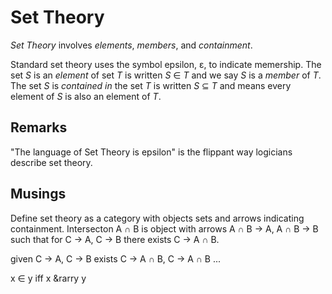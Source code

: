 # Set Theory

_Set Theory_ involves _elements_, _members_, and _containment_.

Standard set theory uses the symbol epsilon, &epsilon;, to indicate memership.
The set _S_ is an _element_ of set _T_ is written _S_ &in; _T_ and we say
_S_ is a _member_ of _T_. The set _S_ is _contained in_ the set _T_ is written
_S_ &subseteq; _T_ and means every element of _S_ is also an element of _T_.


## Remarks

"The language of Set Theory is epsilon" is the flippant way logicians
describe set theory.

## Musings

Define set theory as a category with objects sets and arrows indicating containment.
Intersecton A &cap; B  is object with arrows A &cap; B &rarr; A, A &cap; B &rarr; B
such that for C &rarr; A, C &rarr; B there exists C &rarr; A &cap; B.

given C &rarr; A, C &rarr; B exists C &rarr; A &cap; B, C &rarr; A &cap; B ...

x &in; y iff x &rarry y
